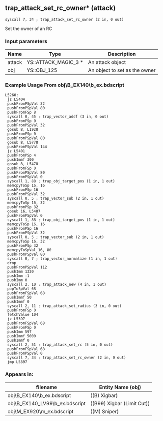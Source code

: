 ## trap_attack_set_rc_owner* (attack)

`syscall 7, 34 ; trap_attack_set_rc_owner (2 in, 0 out)`

Set the owner of an RC

### Input parameters
| Name | Type | Description
|------|------|------------
| attack   | YS::ATTACK_MAGIC_3 *   | An attack object
| obj   | YS::OBJ_125   | An object to set as the owner


### Example Usage From obj\B_EX140\b_ex.bdscript
```plaintext
L5260:
 jz L5404
 pushFromPSpVal 32
 pushFromPSpVal 80
 pushFromFSp 8
 syscall 0, 45 ; trap_vector_addf (3 in, 0 out)
 pushFromFSp 0
 pushFromPSpVal 32
 gosub 8, L1928
 pushFromFSp 0
 pushFromPSpVal 80
 gosub 8, L5778
 pushFromFSpVal 144
 jz L5401
 pushFromPSp 4
 pushImmf 300
 gosub 8, L5478
 pushFromFSp 0
 pushFromPSpVal 80
 pushFromPSpVal 0
 syscall 1, 88 ; trap_obj_target_pos (1 in, 1 out)
 memcpyToSp 16, 16
 pushFromPSp 16
 pushFromPSpVal 32
 syscall 0, 5 ; trap_vector_sub (2 in, 1 out)
 memcpyToSp 16, 32
 pushFromPSp 32
 gosub 16, L5487
 pushFromPSpVal 0
 syscall 1, 88 ; trap_obj_target_pos (1 in, 1 out)
 memcpyToSp 16, 16
 pushFromPSp 16
 pushFromPSpVal 32
 syscall 0, 5 ; trap_vector_sub (2 in, 1 out)
 memcpyToSp 16, 32
 pushFromPSp 32
 memcpyToSpVal 16, 80
 pushFromPSpVal 80
 syscall 0, 7 ; trap_vector_normalize (1 in, 1 out)
 drop 
 pushFromPSpVal 112
 pushImm 1320
 pushImm -1
 pushImm 0
 syscall 2, 10 ; trap_attack_new (4 in, 1 out)
 popToSpVal 68
 pushFromFSpVal 68
 pushImmf 50
 pushImmf 0
 syscall 2, 11 ; trap_attack_set_radius (3 in, 0 out)
 pushFromFSp 0
 fetchValue 104
 jz L5397
 pushFromFSpVal 68
 pushFromFSp 0
 pushImm 597
 pushImmf 5000
 pushImmf 0
 syscall 2, 51 ; trap_attack_set_rc (5 in, 0 out)
 pushFromFSpVal 68
 pushFromPSpVal 0
 syscall 7, 34 ; trap_attack_set_rc_owner (2 in, 0 out)
 jmp L5397
```


### Appears in:
| filename | Entity Name (obj)
|----------|-------------
| obj\B_EX140\b_ex.bdscript       | ((B) Xigbar)          
| obj\B_EX140_LV99\b_ex.bdscript       | ((B99) Xigbar (Limit Cut))          
| obj\M_EX920\m_ex.bdscript       | ((M) Sniper)          



